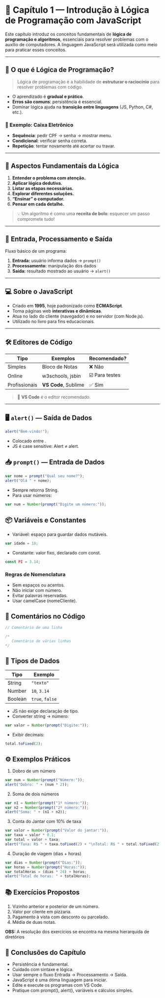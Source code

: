# 📘 Capítulo 1 — Introdução à Lógica de Programação com JavaScript

Este capítulo introduz os conceitos fundamentais de **lógica de programação e algoritmos**, essenciais para resolver problemas com o auxílio de computadores. A linguagem JavaScript será utilizada como meio para praticar esses conceitos.

---

## 🧠 O que é Lógica de Programação?

> Lógica de programação é a habilidade de **estruturar o raciocínio** para resolver problemas com código.

- O aprendizado é **gradual e prático**.
- **Erros são comuns**: persistência é essencial.
- Dominar lógica ajuda na **transição entre linguagens** (JS, Python, C#, etc.).

### 🏧 Exemplo: Caixa Eletrônico
- **Sequência**: pedir CPF → senha → mostrar menu.
- **Condicional**: verificar senha correta.
- **Repetição**: tentar novamente até acertar ou travar.

---

## 🧩 Aspectos Fundamentais da Lógica

1. **Entender o problema com atenção.**
2. **Aplicar lógica dedutiva.**
3. **Listar as etapas necessárias.**
4. **Explorar diferentes soluções.**
5. **“Ensinar” o computador.**
6. **Pensar em cada detalhe.**

> 💡 Um algoritmo é como uma **receita de bolo**: esquecer um passo compromete tudo!

---

## 🔄 Entrada, Processamento e Saída

Fluxo básico de um programa:

1. **Entrada:** usuário informa dados → `prompt()`
2. **Processamento:** manipulação dos dados
3. **Saída:** resultado mostrado ao usuário → `alert()`

---

## 💻 Sobre o JavaScript

- Criado em **1995**, hoje padronizado como **ECMAScript**.
- Torna páginas web **interativas e dinâmicas**.
- Atua no lado do cliente (navegador) e no servidor (com Node.js).
- Utilizado no livro para fins educacionais.

---

## 🛠️ Editores de Código

| Tipo              | Exemplos             | Recomendado? |
|-------------------|----------------------|---------------|
| Simples           | Bloco de Notas       | ❌ Não        |
| Online            | w3schools, jsbin     | ☑️ Para testes |
| Profissionais     | **VS Code**, Sublime | ✅ Sim        |

> 📌 **VS Code** é o editor recomendado.

---

## 🖥️ `alert()` — Saída de Dados

```js
alert("Bem-vindo!");
```

- Colocado entre <script></script>.
- JS é case sensitive: Alert ≠ alert.

## 📥 `prompt()` — Entrada de Dados

```js
var nome = prompt("Qual seu nome?");
alert("Olá " + nome);
```

- Sempre retorna String.
- Para usar números:

```js
var num = Number(prompt("Digite um número:"));
```

## 📦 Variáveis e Constantes

- Variável: espaço para guardar dados mutáveis.

```js
var idade = 18;
```

- Constante: valor fixo, declarado com const.

```js
const PI = 3.14;
```

### Regras de Nomenclatura

- Sem espaços ou acentos.
- Não iniciar com número.
- Evitar palavras reservadas.
- Usar camelCase (nomeCliente).

## 📝 Comentários no Código

```js
// Comentário de uma linha

/*
   Comentário de várias linhas
*/
```

## 🧾 Tipos de Dados

| Tipo    | Exemplo         |
| ------- | --------------- |
| String  | `"texto"`       |
| Number  | `10`, `3.14`    |
| Boolean | `true`, `false` |

- JS não exige declaração de tipo.
- Converter string → número:

```js
var valor = Number(prompt("Digite:"));
```

- Exibir decimais:

```js
total.toFixed(2);
```

## ⚙️ Exemplos Práticos

1. Dobro de um número

```js
var num = Number(prompt("Número:"));
alert("Dobro: " + (num * 2));
```

2. Soma de dois números

```js
var n1 = Number(prompt("1º número:"));
var n2 = Number(prompt("2º número:"));
alert("Soma: " + (n1 + n2));
```

3. Conta do Jantar com 10% de taxa

```js
var valor = Number(prompt("Valor do jantar:"));
var taxa = valor * 0.1;
var total = valor + taxa;
alert("Taxa: R$ " + taxa.toFixed(2) + "\nTotal: R$ " + total.toFixed(2));
```
4. Duração de viagem (dias + horas)

```js
var dias = Number(prompt("Dias:"));
var horas = Number(prompt("Horas:"));
var totalHoras = (dias * 24) + horas;
alert("Total de horas: " + totalHoras);
```

## 📚 Exercícios Propostos

1. Vizinho anterior e posterior de um número.
2. Valor por cliente em pizzaria.
3. Pagamento à vista com desconto ou parcelado.
4. Média de duas notas.

**OBS:** A resolução dos exercícios se encontra na mesma hierarquida de diretórios 

## 📌 Conclusões do Capítulo

- Persistência é fundamental.
- Cuidado com sintaxe e lógica.
- Usar sempre o fluxo Entrada → Processamento → Saída.
- JavaScript é uma ótima linguagem para iniciar.
- Edite e execute os programas com VS Code.
- Pratique com prompt(), alert(), variáveis e cálculos simples.